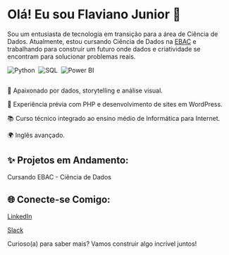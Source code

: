 # Olá! Eu sou Flaviano Junior 👋

Sou um entusiasta de tecnologia em transição para a área de Ciência de Dados. Atualmente, estou cursando Ciência de Dados na [EBAC](https://www.linkedin.com/school/ebaconline/) e trabalhando para construir um futuro onde dados e criatividade se encontram para solucionar problemas reais.

![Python](https://img.shields.io/badge/Python-FFD43B?style=for-the-badge&logo=python&logoColor=blue)&nbsp;
![SQL](https://img.shields.io/badge/MySQL-005C84?style=for-the-badge&logo=mysql&logoColor=white)&nbsp;
![Power BI](https://img.shields.io/badge/PowerBI-F2C811?style=for-the-badge&logo=Power%20BI&logoColor=white)&nbsp;


##

  🎨 Apaixonado por dados, storytelling e análise visual.

  🔧 Experiência prévia com PHP e desenvolvimento de sites em WordPress.

  📚 Curso técnico integrado ao ensino médio de Informática para Internet.

  🌍 Inglês avançado.

## ✨ Projetos em Andamento:

Cursando EBAC - Ciência de Dados

## 🌐 Conecte-se Comigo:

[LinkedIn](https://www.linkedin.com/in/flaviano-junior/)

[Slack](https://planodecarreirasebac.slack.com/team/U089GKWRZDG)

Curioso(a) para saber mais? Vamos construir algo incrível juntos!
